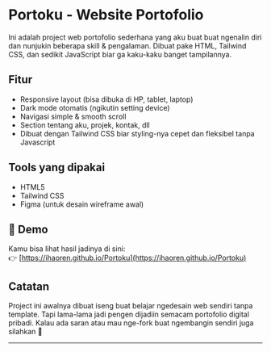 # Portoku - Website Portofolio

Ini adalah project web portofolio sederhana yang aku buat buat ngenalin diri dan nunjukin beberapa skill & pengalaman. Dibuat pake HTML, Tailwind CSS, dan sedikit JavaScript biar ga kaku-kaku banget tampilannya.

## Fitur

- Responsive layout (bisa dibuka di HP, tablet, laptop)
- Dark mode otomatis (ngikutin setting device)
- Navigasi simple & smooth scroll
- Section tentang aku, projek, kontak, dll
- Dibuat dengan Tailwind CSS biar styling-nya cepet dan fleksibel tanpa Javascript

## Tools yang dipakai

- HTML5
- Tailwind CSS
- Figma (untuk desain wireframe awal)

## 🔗 Demo

Kamu bisa lihat hasil jadinya di sini:  
👉 [https://ihaoren.github.io/Portoku](https://ihaoren.github.io/Portoku)


## Catatan

Project ini awalnya dibuat iseng buat belajar ngedesain web sendiri tanpa template. Tapi lama-lama jadi pengen dijadiin semacam portofolio digital pribadi. Kalau ada saran atau mau nge-fork buat ngembangin sendiri juga silahkan 🙌

---
